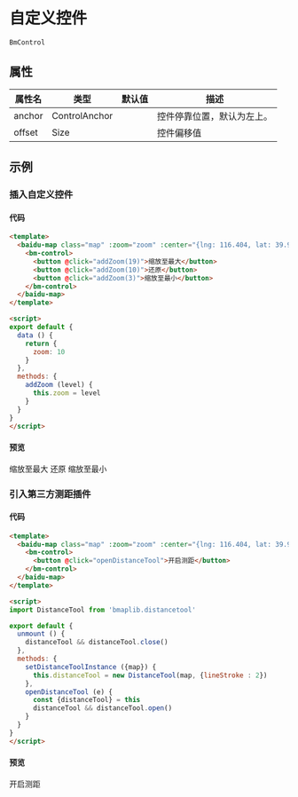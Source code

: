 # 自定义控件

`BmControl`

## 属性

|属性名|类型|默认值|描述|
|------|-----|-----|----|
|anchor|ControlAnchor||控件停靠位置，默认为左上。|
|offset|Size||控件偏移值|

## 示例

### 插入自定义控件

#### 代码

```html
<template>
  <baidu-map class="map" :zoom="zoom" :center="{lng: 116.404, lat: 39.915}">
    <bm-control>
      <button @click="addZoom(19)">缩放至最大</button>
      <button @click="addZoom(10)">还原</button>
      <button @click="addZoom(3)">缩放至最小</button>
    </bm-control>
  </baidu-map>
</template>

<script>
export default {
  data () {
    return {
      zoom: 10
    }
  },
  methods: {
    addZoom (level) {
      this.zoom = level
    }
  }
}
</script>
```

#### 预览

<doc-preview>
  <baidu-map class="map" :zoom="zoom" :center="{lng: 116.404, lat: 39.915}">
    <bm-control>
      <md-button class="md-raised" @click="addZoom(19)">缩放至最大</md-button>
      <md-button class="md-raised" @click="addZoom(10)">还原</md-button>
      <md-button class="md-raised" @click="addZoom(3)">缩放至最小</md-button>
    </bm-control>
  </baidu-map>
</doc-preview>

### 引入第三方测距插件

#### 代码

```html
<template>
  <baidu-map class="map" :zoom="zoom" :center="{lng: 116.404, lat: 39.915}" @ready="setDistanceToolInstance">
    <bm-control>
      <button @click="openDistanceTool">开启测距</button>
    </bm-control>
  </baidu-map>
</template>

<script>
import DistanceTool from 'bmaplib.distancetool'

export default {
  unmount () {
    distanceTool && distanceTool.close()
  },
  methods: {
    setDistanceToolInstance ({map}) {
      this.distanceTool = new DistanceTool(map, {lineStroke : 2})
    },
    openDistanceTool (e) {
      const {distanceTool} = this
      distanceTool && distanceTool.open()
    }
  }
}
</script>
```

#### 预览

<doc-preview>
  <baidu-map class="map" :zoom="zoom" :center="{lng: 116.404, lat: 39.915}" @ready="setDistanceToolInstance">
    <bm-control>
      <md-button class="md-raised md-primary" @click="openDistanceTool">
        开启测距
      </md-button>
    </bm-control>
  </baidu-map>
</doc-preview>

<script>
import DistanceTool from 'bmaplib.distancetool'

export default {
  data () {
    return {
      zoom: 10
    }
  },
  unmount () {
    distanceTool && distanceTool.close()
  },
  methods: {
    setDistanceToolInstance ({map}) {
      this.distanceTool = new DistanceTool(map, {lineStroke : 2})
    },
    openDistanceTool (e) {
      const {distanceTool} = this
      distanceTool && distanceTool.open()
    },
    addZoom (level) {
      this.zoom = level
    }
  }
}
</script>
